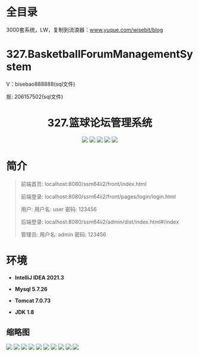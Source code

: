 # 全目录

3000套系统，LW，复制到流浪器：www.yuque.com/wisebit/blog

# 327.BasketballForumManagementSystem

<p>V：bisebao888888(sql文件)</p>
<p>抠: 206157502(sql文件)</p>

<p><h1 align="center">327.篮球论坛管理系统</h1></p>


<p align="center">
	<img src="https://img.shields.io/badge/jdk-1.8-orange.svg"/>
    <img src="https://img.shields.io/badge/spring-5.x-lightgrey.svg"/>
    <img src="https://img.shields.io/badge/springmvc-3.x-blue.svg"/>
    <img src="https://img.shields.io/badge/mybatis-5.x-yellow.svg"/>
    <img src="https://img.shields.io/badge/vue-3.x-blue.svg"/>
</p>

# 简介
>前端首页: localhost:8080/ssm64ii2/front/index.html
>
>前端登录: localhost:8080/ssm64ii2/front/pages/login/login.html
>
>用户: 用户名: user 密码: 123456
>
>后端登录: localhost:8080/ssm64ii2/admin/dist/index.html#/index
>
>管理员: 用户名: admin 密码: 123456

# 环境

- <b>IntelliJ IDEA 2021.3</b>

- <b>Mysql 5.7.26</b>

- <b>Tomcat 7.0.73</b>

- <b>JDK 1.8</b>




## 缩略图

![](https://bitwise.oss-cn-heyuan.aliyuncs.com/2024/9/10/cc6f00d9-3850-4b21-96d2-8bcce132d0f6.png)
![](https://bitwise.oss-cn-heyuan.aliyuncs.com/2024/9/10/4a5c21f8-d2b0-4ae7-a2ce-137a8caefb5b.png)
![](https://bitwise.oss-cn-heyuan.aliyuncs.com/2024/9/10/5fb8ae72-93f5-4386-a708-36767bfb6ca8.png)
![](https://bitwise.oss-cn-heyuan.aliyuncs.com/2024/9/10/cc34d4a7-21e3-457b-aede-11e3ff21baec.png)
![](https://bitwise.oss-cn-heyuan.aliyuncs.com/2024/9/10/ed4b0269-715c-4060-a6d4-70b762c34c82.png)
![](https://bitwise.oss-cn-heyuan.aliyuncs.com/2024/9/10/317d8a9d-fa0a-4fc8-ac4a-8061cf3fcdd8.png)
![](https://bitwise.oss-cn-heyuan.aliyuncs.com/2024/9/10/4f6ef43f-b857-4278-95db-cd16ba9a61bb.png)
![](https://bitwise.oss-cn-heyuan.aliyuncs.com/2024/9/10/c7047360-92d1-4f12-a08f-cc3574002351.png)
![](https://bitwise.oss-cn-heyuan.aliyuncs.com/2024/9/10/f1b6a479-fac1-44ee-a231-f22db96d47e6.png)
![](https://bitwise.oss-cn-heyuan.aliyuncs.com/2024/9/10/378b58be-840c-430a-a152-9861a2444552.png)



